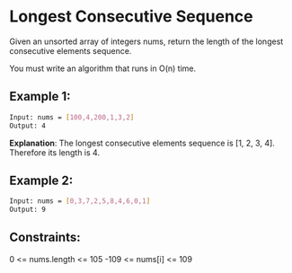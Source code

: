 # Longest Consecutive Sequence

Given an unsorted array of integers nums, return the length of the longest consecutive elements sequence.

You must write an algorithm that runs in O(n) time.

## Example 1:

```bash
Input: nums = [100,4,200,1,3,2]
Output: 4
```

**Explanation**: The longest consecutive elements sequence is [1, 2, 3, 4]. Therefore its length is 4.

## Example 2:

```bash
Input: nums = [0,3,7,2,5,8,4,6,0,1]
Output: 9
```

## Constraints:

0 <= nums.length <= 105
-109 <= nums[i] <= 109